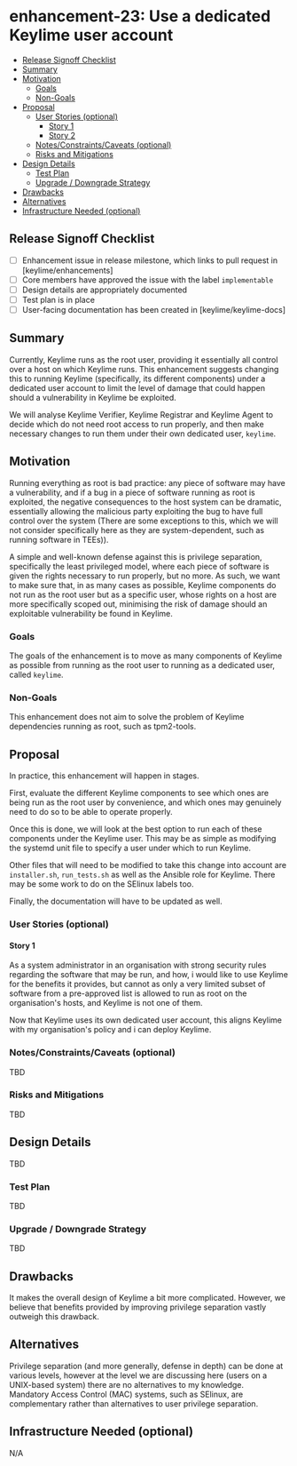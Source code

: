 <!--
**Note:** When your enhancement is complete, all of these comment blocks should be removed.

To get started with this template:

- [ ] **Create an issue in keylime/enhancements**
  When filing an enhancement tracking issue, please ensure to complete all
  fields in that template.  One of the fields asks for a link to the enhancement.  You
  can leave that blank until this enhancement is made a pull request, and then
  go back to the enhancement and add the link.
- [ ] **Make a copy of this template.**
 name it `NNNN-short-descriptive-title`, where `NNNN` is the issue number (with no
  leading-zero padding) assigned to your enhancement above.
- [ ] **Fill out this file as best you can.**
  At minimum, you should fill in the "Summary", and "Motivation" sections.
  These should be easy if you've preflighted the idea of the enhancement with the
  appropriate SIG(s).
- [ ] **Merge early and iterate.**
  Avoid getting hung up on specific details and instead aim to get the goals of
  the enhancement clarified and merged quickly.  The best way to do this is to just
  start with the high-level sections and fill out details incrementally in
  subsequent PRs.
-->
# enhancement-23: Use a dedicated Keylime user account

<!--
This is the title of your enhancement.  Keep it short, simple, and descriptive.  A good
title can help communicate what the enhancement is and should be considered as part of
any review.
-->

<!--
A table of contents is helpful for quickly jumping to sections of a enhancement and for
highlighting any additional information provided beyond the standard enhancement
template.
-->

<!-- toc -->
- [Release Signoff Checklist](#release-signoff-checklist)
- [Summary](#summary)
- [Motivation](#motivation)
  - [Goals](#goals)
  - [Non-Goals](#non-goals)
- [Proposal](#proposal)
  - [User Stories (optional)](#user-stories-optional)
    - [Story 1](#story-1)
    - [Story 2](#story-2)
  - [Notes/Constraints/Caveats (optional)](#notesconstraintscaveats-optional)
  - [Risks and Mitigations](#risks-and-mitigations)
- [Design Details](#design-details)
  - [Test Plan](#test-plan)
  - [Upgrade / Downgrade Strategy](#upgrade--downgrade-strategy)
- [Drawbacks](#drawbacks)
- [Alternatives](#alternatives)
- [Infrastructure Needed (optional)](#infrastructure-needed-optional)
<!-- /toc -->

## Release Signoff Checklist

<!--
**ACTION REQUIRED:** In order to merge code into a release, there must be an
issue in [keylime/enhancements] referencing this enhancement and targeting a release**.

For enhancements that make changes to code or processes/procedures in core
Keylime i.e., [keylime/keylime], we require the following Release
Signoff checklist to be completed.

Check these off as they are completed for the Release Team to track. These
checklist items _must_ be updated for the enhancement to be released.
-->

- [ ] Enhancement issue in release milestone, which links to pull request in [keylime/enhancements]
- [ ] Core members have approved the issue with the label `implementable`
- [ ] Design details are appropriately documented
- [ ] Test plan is in place
- [ ] User-facing documentation has been created in [keylime/keylime-docs]

<!--
**Note:** This checklist is iterative and should be reviewed and updated every time this enhancement is being considered for a milestone.
-->

## Summary

Currently, Keylime runs as the root user, providing it essentially all control
over a host on which Keylime runs. This enhancement suggests changing this to
running Keylime (specifically, its different components) under a dedicated user
account to limit the level of damage that could happen should a vulnerability in
Keylime be exploited.

We will analyse Keylime Verifier, Keylime Registrar and Keylime Agent to decide
which do not need root access to run properly, and then make necessary changes
to run them under their own dedicated user, `keylime`.

## Motivation

Running everything as root is bad practice: any piece of software may have a
vulnerability, and if a bug in a piece of software running as root is exploited,
the negative consequences to the host system can be dramatic, essentially
allowing the malicious party exploiting the bug to have full control over the
system (There are some exceptions to this, which we will not consider
specifically here as they are system-dependent, such as running software in
TEEs)).

A simple and well-known defense against this is privilege separation,
specifically the least privileged model, where each piece of software is given
the rights necessary to run properly, but no more. As such, we want to
make sure that, in as many cases as possible, Keylime components do not run as
the root user but as a specific user, whose rights on a host are more
specifically scoped out, minimising the risk of damage should an exploitable
vulnerability be found in Keylime.

### Goals

The goals of the enhancement is to move as many components of Keylime as
possible from running as the root user to running as a dedicated user, called
`keylime`.

### Non-Goals

This enhancement does not aim to solve the problem of Keylime dependencies
running as root, such as tpm2-tools.

## Proposal

In practice, this enhancement will happen in stages.

First, evaluate the different Keylime components to see which ones are being run
as the root user by convenience, and which ones may genuinely need to do so to
be able to operate properly.

Once this is done, we will look at the best option to run each of these
components under the Keylime user. This may be as simple as modifying the
systemd unit file to specify a user under which to run Keylime.

Other files that will need to be modified to take this change into account are
`installer.sh`, `run_tests.sh` as well as the Ansible role for Keylime. There
may be some work to do on the SElinux labels too. 

Finally, the documentation will have to be updated as well.

### User Stories (optional)

#### Story 1

As a system administrator in an organisation with strong security rules
regarding the software that may be run, and how, i would like to use Keylime for
the benefits it provides, but cannot as only a very limited subset of software
from a pre-approved list is allowed to run as root on the organisation's hosts,
and Keylime is not one of them.

Now that Keylime uses its own dedicated user account, this aligns Keylime with my
organisation's policy and i can deploy Keylime.


### Notes/Constraints/Caveats (optional)

TBD
<!--
What are the caveats to the proposal?
What are some important details that didn't come across above.
Go in to as much detail as necessary here.
This might be a good place to talk about core concepts and how they relate.
-->

### Risks and Mitigations

TBD
<!--
What are the risks of this proposal and how do we mitigate.  Think broadly.
For example, consider both security and how this will impact the larger
enhancement ecosystem.

How will security be reviewed and by whom?
-->

## Design Details

TBD
<!--
This section should contain enough information that the specifics of your
change are understandable.  This may include API specs (though not always
required) or even code snippets.  If there's any ambiguity about HOW your
proposal will be implemented, this is the place to discuss them.
-->

### Test Plan

TBD
<!--
**Note:** *Not required until targeted at a release.*

Consider the following in developing a test plan for this enhancement:
- Will there be e2e and integration tests, in addition to unit tests?
- How will it be tested in isolation vs with other components?

No need to outline all of the test cases, just the general strategy.  Anything
that would count as tricky in the implementation and anything particularly
challenging to test should be called out.

All code is expected to have adequate tests (eventually with coverage
expectations).
-->

### Upgrade / Downgrade Strategy

TBD
<!--
If applicable, how will the component be upgraded and downgraded? Make sure
this is in the test plan.

Consider the following in developing an upgrade/downgrade strategy for this enhancement
-->

## Drawbacks

It makes the overall design of Keylime a bit more complicated. However, we
believe that benefits provided by improving privilege separation vastly
outweigh this drawback.

## Alternatives

Privilege separation (and more generally, defense in depth) can be done at
various levels, however at the level we are discussing here (users on a
UNIX-based system) there are no alternatives to my knowledge.  
Mandatory Access Control (MAC) systems, such as SElinux, are complementary 
rather than alternatives to user privilege separation.

## Infrastructure Needed (optional)

N/A
